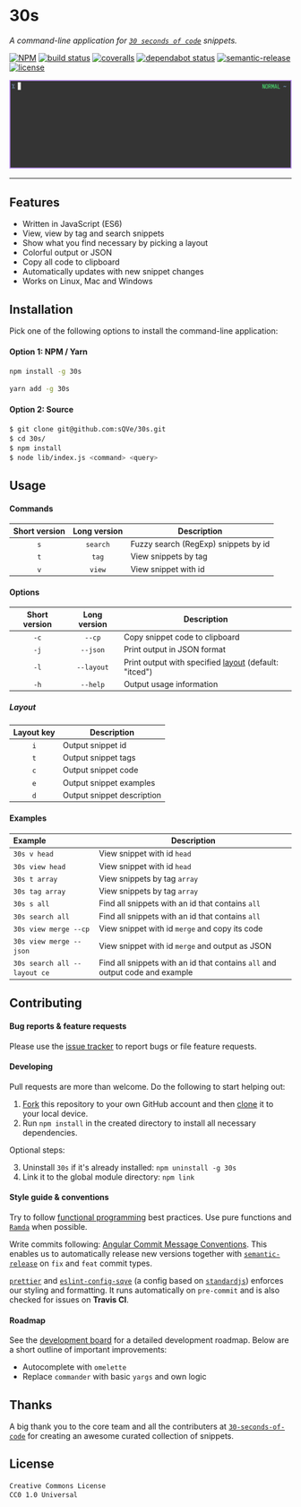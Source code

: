 # 30s

_A command-line application for [`30 seconds of code`](https://github.com/30-seconds/30-seconds-of-code/) snippets._

[![NPM](https://img.shields.io/npm/v/30s.svg)](https://www.npmjs.com/package/30s) [![build status](https://travis-ci.org/sQVe/30s.svg?branch=master)](https://travis-ci.org/sQVe/30s) [![coveralls](https://coveralls.io/repos/github/sQVe/30s/badge.svg)](https://coveralls.io/github/sQVe/30s) [![dependabot status](https://api.dependabot.com/badges/status?host=github&repo=sQVe/30s)](https://dependabot.com) [![semantic-release](https://img.shields.io/badge/%20%20%F0%9F%93%A6%F0%9F%9A%80-semantic--release-e10079.svg)](https://github.com/semantic-release/semantic-release) [![license](https://img.shields.io/badge/license-CC0--1.0-blue.svg)](https://github.com/sQVe/30s/blob/develop/LICENSE)

![Demo](/.github/demo.gif?raw=true)

<hr>

## Features

- Written in JavaScript (ES6)
- View, view by tag and search snippets
- Show what you find necessary by picking a layout
- Colorful output or JSON
- Copy all code to clipboard
- Automatically updates with new snippet changes
- Works on Linux, Mac and Windows

## Installation

Pick one of the following options to install the command-line application:

#### Option 1: NPM / Yarn

```bash
npm install -g 30s
```

```bash
yarn add -g 30s
```

#### Option 2: Source

```bash
$ git clone git@github.com:sQVe/30s.git
$ cd 30s/
$ npm install
$ node lib/index.js <command> <query>
```

## Usage

#### Commands

| Short version | Long version | Description                          |
| :-----------: | :----------: | ------------------------------------ |
|      `s`      |   `search`   | Fuzzy search (RegExp) snippets by id |
|      `t`      |    `tag`     | View snippets by tag                 |
|      `v`      |    `view`    | View snippet with id                 |

#### Options

| Short version | Long version | Description                                                      |
| :-----------: | :----------: | ---------------------------------------------------------------- |
|     `-c`      |    `--cp`    | Copy snippet code to clipboard                                   |
|     `-j`      |   `--json`   | Print output in JSON format                                      |
|     `-l`      |  `--layout`  | Print output with specified [layout](#layout) (default: "itced") |
|     `-h`      |   `--help`   | Output usage information                                         |

##### Layout

| Layout key | Description                |
| :--------: | -------------------------- |
|    `i`     | Output snippet id          |
|    `t`     | Output snippet tags        |
|    `c`     | Output snippet code        |
|    `e`     | Output snippet examples    |
|    `d`     | Output snippet description |

#### Examples

| Example                      | Description                                                                  |
| :--------------------------- | ---------------------------------------------------------------------------- |
| `30s v head`                 | View snippet with id `head`                                                  |
| `30s view head`              | View snippet with id `head`                                                  |
| `30s t array`                | View snippets by tag `array`                                                 |
| `30s tag array`              | View snippets by tag `array`                                                 |
| `30s s all`                  | Find all snippets with an id that contains `all`                             |
| `30s search all`             | Find all snippets with an id that contains `all`                             |
| `30s view merge --cp`        | View snippet with id `merge` and copy its code                               |
| `30s view merge --json`      | View snippet with id `merge` and output as JSON                              |
| `30s search all --layout ce` | Find all snippets with an id that contains `all` and output code and example |

## Contributing

#### Bug reports & feature requests

Please use the [issue tracker](https://github.com/sQVe/30s/issues) to report bugs or file feature requests.

#### Developing

Pull requests are more than welcome. Do the following to start helping out:

1. [Fork](https://help.github.com/articles/fork-a-repo/) this repository to your own GitHub account and then [clone](https://help.github.com/articles/cloning-a-repository/) it to your local device.
2. Run `npm install` in the created directory to install all necessary dependencies.

Optional steps:

3. Uninstall `30s` if it's already installed: `npm uninstall -g 30s`
4. Link it to the global module directory: `npm link`

#### Style guide & conventions

Try to follow [functional programming](https://en.wikipedia.org/wiki/Functional_programming) best practices. Use pure functions and [`Ramda`](https://github.com/ramda/ramda) when possible.

Write commits following: [Angular Commit Message Conventions](https://github.com/angular/angular.js/blob/master/DEVELOPERS.md#-git-commit-guidelines). This enables us to automatically release new versions together with [`semantic-release`](https://github.com/semantic-release/semantic-release) on `fix` and `feat` commit types.

[`prettier`](https://github.com/prettier/prettier) and [`eslint-config-sqve`](https://github.com/sQVe/eslint-config-sqve) (a config based on [`standardjs`](https://standardjs.com)) enforces our styling and formatting. It runs automatically on `pre-commit` and is also checked for issues on **Travis CI**.

#### Roadmap

See the [development board](https://github.com/sQVe/30s/projects/1) for a detailed development roadmap. Below are a short outline of important improvements:

- Autocomplete with `omelette`
- Replace `commander` with basic `yargs` and own logic

## Thanks

A big thank you to the core team and all the contributers at [`30-seconds-of-code`](https://github.com/Chalarangelo/30-seconds-of-code) for creating an awesome curated collection of snippets.

## License

```
Creative Commons License
CC0 1.0 Universal
```
